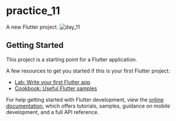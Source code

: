 # practice_11

A new Flutter project.
![day_11](https://github.com/opi1001/Day_11/assets/134625691/8f5aec4b-4507-4ede-8045-326a3545b9dd)

## Getting Started

This project is a starting point for a Flutter application.

A few resources to get you started if this is your first Flutter project:

- [Lab: Write your first Flutter app](https://docs.flutter.dev/get-started/codelab)
- [Cookbook: Useful Flutter samples](https://docs.flutter.dev/cookbook)

For help getting started with Flutter development, view the
[online documentation](https://docs.flutter.dev/), which offers tutorials,
samples, guidance on mobile development, and a full API reference.
